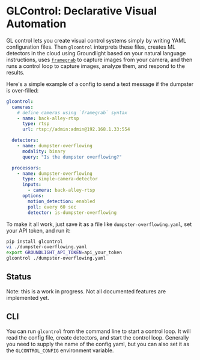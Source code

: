 # GLControl: Declarative Visual Automation

GL control lets you create visual control systems simply by writing YAML configuration files.  Then `glcontrol` interprets these files, creates ML detectors in the cloud using Groundlight based on your natural language instructions, uses [`framegrab`](https://github.com/groundlight/framegrab) to capture images from your camera, and then runs a control loop to capture images, analyze them, and respond to the results.

Here's a simple example of a config to send a text message if the dumpster is over-filled:
    
```yaml
glcontrol:
  cameras:
    # define cameras using `framegrab` syntax
    - name: back-alley-rtsp
      type: rtsp
      url: rtsp://admin:admin@192.168.1.33:554

  detectors:
    - name: dumpster-overflowing
      modality: binary
      query: "Is the dumpster overflowing?"

  processors:
    - name: dumpster-overflowing
      type: simple-camera-detector
      inputs:
        - camera: back-alley-rtsp
      options:
        motion_detection: enabled
        poll: every 60 sec
        detector: is-dumpster-overflowing
```

To make it all work, just save it as a file like `dumpster-overflowing.yaml`, set your API token, and run it:

```bash
pip install glcontrol
vi ./dumpster-overflowing.yaml
export GROUNDLIGHT_API_TOKEN=api_your_token
glcontrol ./dumpster-overflowing.yaml
```

## Status

Note: this is a work in progress.  Not all documented features are implemented yet.


## CLI

You can run `glcontrol` from the command line to start a control loop.  It will read the config file, create detectors, and start the control loop.  Generally you need to supply the name of the config yaml, but you can also set it
as the `GLCONTROL_CONFIG` environment variable.

